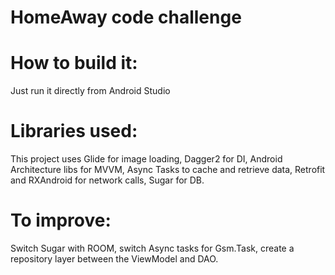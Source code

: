 # HomeAway code challenge

# How to build it:
Just run it directly from Android Studio

# Libraries used:
This project uses Glide for image loading, Dagger2 for DI, Android Architecture libs for MVVM, Async Tasks to cache and retrieve data,
Retrofit and RXAndroid for network calls, Sugar for DB.

# To improve:
Switch Sugar with ROOM, switch Async tasks for Gsm.Task, create a repository layer between the ViewModel and DAO.
